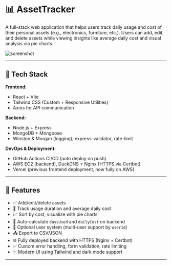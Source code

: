# 📊 AssetTracker

A full-stack web application that helps users track daily usage and cost of their personal assets (e.g., electronics, furniture, etc.). Users can add, edit, and delete assets while viewing insights like average daily cost and visual analysis via pie charts.

![screenshot](./assets/demo.png)

---

## 🔧 Tech Stack

**Frontend:**  
- React + Vite  
- Tailwind CSS (Custom + Responsive Utilities)  
- Axios for API communication  

**Backend:**  
- Node.js + Express  
- MongoDB + Mongoose  
- Winston & Morgan (logging), express-validator, rate-limit

**DevOps & Deployment:**  
- GitHub Actions CI/CD (auto deploy on push)  
- AWS EC2 (backend), DuckDNS + Nginx (HTTPS via Certbot)  
- Vercel (previous frontend deployment, now fully on AWS)

---

## 🚀 Features

- ✅ Add/edit/delete assets
- 📅 Track usage duration and average daily cost
- 📈 Sort by cost, visualize with pie charts
- 🧮 Auto-calculate `daysUsed` and `dailyCost` on backend
- 👤 Optional user system (multi-user support by `userId`)
- 📤 Export to CSV/JSON
- 🌐 Fully deployed backend with HTTPS (Nginx + Certbot)
- ✅ Custom error handling, form validation, rate limiting
- ✨ Modern UI using Tailwind and dark mode support

---
